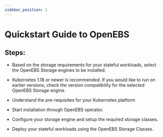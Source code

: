 ```yaml
---
sidebar_position: 1
---
```


# Quickstart Guide to OpenEBS

## Steps:

- Based on the storage requirements for your stateful workloads, select the OpenEBS Storage engines to be installed.

- Kubernetes 1.18 or newer is recommended. If you would like to run on earlier versions, check the version compatibility for the selected OpenEBS Storage engine.

- Understand the pre-requisites for your Kubernetes platform

- Start installation through OpenEBS operator.

- Configure your storage engine and setup the required storage classes.

- Deploy your stateful workloads using the OpenEBS Storage Classes.
